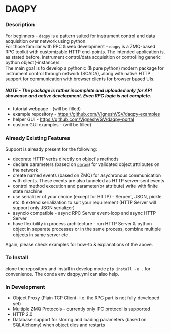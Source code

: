 # DAQPY

### Description

For beginners - `daqpy` is a pattern suited for instrument control and data acquisition over network using python.
<br/> 
For those familiar with RPC & web development - `daqpy` is a ZMQ-based RPC toolkit with customizable HTTP end-points. The intended application 
is, as stated before, instrument control/data acquisition or controlling generic python object(-instance)s. 
<br />
The main goal is to develop a pythonic (& pure python) modern package for instrument control through network (SCADA), 
along with native HTTP support for communication with browser clients for browser based UIs.  

##### NOTE - The package is rather incomplete and uploaded only for API showcase and active development. Even RPC logic is not complete. <br/>

- tutorial webpage - (will be filled)
- example repository - https://github.com/VigneshVSV/daqpy-examples
- helper GUI - https://github.com/VigneshVSV/daqpy-portal
- custom GUI examples - (will be filled)

### Already Existing Features

Support is already present for the following:

- decorate HTTP verbs directly on object's methods
- declare parameters (based on [`param`](https://param.holoviz.org/getting_started.html)) for validated object attributes on the network
- create named events (based on ZMQ) for asychronous communication with clients. These events are also tunneled as HTTP server-sent events
- control method execution and parameter(or attribute) write with finite state machine
- use serializer of your choice (except for HTTP) - Serpent, JSON, pickle etc. & extend serialization to suit your requirement (HTTP Server will support only JSON serializer)
- asyncio compatible - async RPC Server event-loop and async HTTP Server 
- have flexibility in process architecture - run HTTP Server & python object in separate processes or in the same process, combine multiple objects in same server etc. 

Again, please check examples for how-to & explanations of the above. 

### To Install

clone the repository and install in develop mode `pip install -e .` for convenience. The conda env daqpy.yml can also help. 

### In Development

- Object Proxy (Plain TCP Client- i.e. the RPC part is not fully developed yet)
- Multiple ZMQ Protocols - currently only IPC protocol is supported
- HTTP 2.0 
- Database support for storing and loading parameters (based on SQLAlchemy) when object dies and restarts




